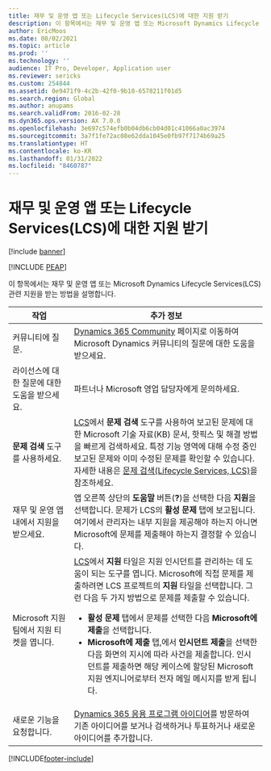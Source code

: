 ```yaml
---
title: 재무 및 운영 앱 또는 Lifecycle Services(LCS)에 대한 지원 받기
description: 이 항목에서는 재무 및 운영 앱 또는 Microsoft Dynamics Lifecycle Services(LCS) 관련 지원을 받는 방법을 설명합니다.
author: EricMoos
ms.date: 08/02/2021
ms.topic: article
ms.prod: ''
ms.technology: ''
audience: IT Pro, Developer, Application user
ms.reviewer: sericks
ms.custom: 254844
ms.assetid: 0e9471f9-4c2b-42f0-9b10-6578211f01d5
ms.search.region: Global
ms.author: anupams
ms.search.validFrom: 2016-02-28
ms.dyn365.ops.version: AX 7.0.0
ms.openlocfilehash: 3e697c574efb0b04db6cb04d01c41066a0ac3974
ms.sourcegitcommit: 3a7f1fe72ac08e62dda1045e0fb97f7174b69a25
ms.translationtype: HT
ms.contentlocale: ko-KR
ms.lasthandoff: 01/31/2022
ms.locfileid: "8460787"
---
```

# <a name="get-support-for-finance-and-operations-apps-or-lifecycle-services-lcs"></a>재무 및 운영 앱 또는 Lifecycle Services(LCS)에 대한 지원 받기

[!include [banner](../includes/banner.md)]


[!INCLUDE [PEAP](../../../includes/peap-2.md)]

이 항목에서는 재무 및 운영 앱 또는 Microsoft Dynamics Lifecycle Services(LCS) 관련 지원을 받는 방법을 설명합니다. 

<table>
<thead>
<tr>
<th>작업</th>
<th>추가 정보</th>
</tr>
</thead>
<tbody>
<tr>
<td>커뮤니티에 질문.</td>
<td><a href="https://community.dynamics.com/">Dynamics 365 Community</a> 페이지로 이동하여 Microsoft Dynamics 커뮤니티의 질문에 대한 도움을 받으세요.</td>
</tr>
<tr>
<td>라이선스에 대한 질문에 대한 도움을 받으세요.</td>
<td>파트너나 Microsoft 영업 담당자에게 문의하세요.</td>
</tr>
<tr>
<td><strong>문제 검색</strong> 도구를 사용하세요.</td>
<td><a href="https://lcs.dynamics.com/">LCS</a>에서 <strong>문제 검색</strong> 도구를 사용하여 보고된 문제에 대한 Microsoft 기술 자료(KB) 문서, 핫픽스 및 해결 방법을 빠르게 검색하세요. 특정 기능 영역에 대해 수정 중인 보고된 문제와 이미 수정된 문제를 확인할 수 있습니다. 자세한 내용은 <a href="issue-search-lcs.md">문제 검색(Lifecycle Services, LCS)</a>을 참조하세요.</td>
</tr>
<tr>
<td>재무 및 운영 앱 내에서 지원을 받으세요.</td>
<td>앱 오른쪽 상단의 <strong>도움말</strong> 버튼(<strong>?</strong>)을 선택한 다음 <strong>지원</strong>을 선택합니다. 문제가 LCS의 <strong>활성 문제</strong> 탭에 보고됩니다. 여기에서 관리자는 내부 지원을 제공해야 하는지 아니면 Microsoft에 문제를 제출해야 하는지 결정할 수 있습니다.</td>
</tr>
<tr>
<td>Microsoft 지원 팀에서 지원 티켓을 엽니다.</td>
<td><a href="https://lcs.dynamics.com/">LCS</a>에서 <strong>지원</strong> 타일은 지원 인시던트를 관리하는 데 도움이 되는 도구를 엽니다. Microsoft에 직접 문제를 제출하려면 LCS 프로젝트의 <strong>지원</strong> 타일을 선택합니다. 그런 다음 두 가지 방법으로 문제를 제출할 수 있습니다.
<ul>
<li><strong>활성 문제</strong> 탭에서 문제를 선택한 다음 <strong>Microsoft에 제출</strong>을 선택합니다.</li>
<li><strong>Microsoft에 제출</strong> 탭,에서 <strong>인시던트 제출</strong>을 선택한 다음 화면의 지시에 따라 사건을 제출합니다. 인시던트를 제출하면 해당 케이스에 할당된 Microsoft 지원 엔지니어로부터 전자 메일 메시지를 받게 됩니다.</li>
</ul>
</td>
</tr>
<tr>
<td>새로운 기능을 요청합니다.</td>
<td><a href="https://experience.dynamics.com/ideas/">Dynamics 365 응용 프로그램 아이디어</a>를 방문하여 기존 아이디어를 보거나 검색하거나 투표하거나 새로운 아이디어를 추가합니다.</td>
</tr>
</tbody>
</table>


[!INCLUDE[footer-include](../../../includes/footer-banner.md)]
